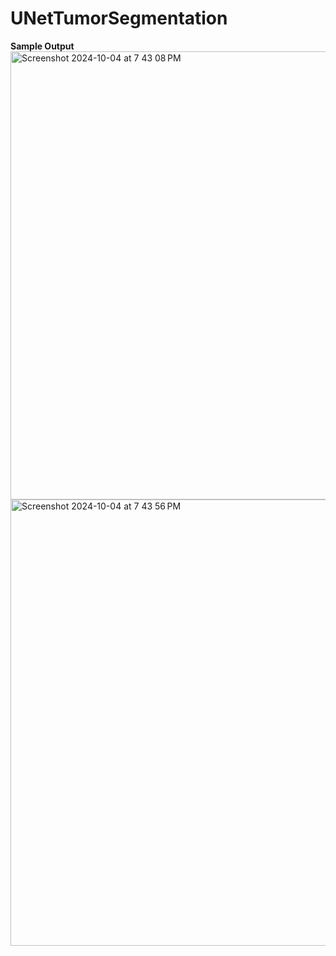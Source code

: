 # UNetTumorSegmentation



**Sample Output**
<img width="717" alt="Screenshot 2024-10-04 at 7 43 08 PM" src="https://github.com/user-attachments/assets/391276ba-eb28-4c46-990c-a935ffffec9e">
<img width="714" alt="Screenshot 2024-10-04 at 7 43 56 PM" src="https://github.com/user-attachments/assets/659b570e-602f-4266-994c-9e4a67cdf6bc">
